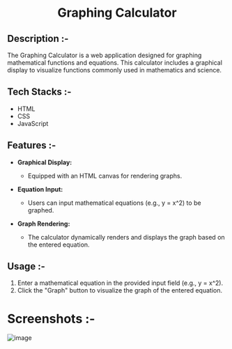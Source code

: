 # <p align="center">Graphing Calculator</p>

## Description :-

The Graphing Calculator is a web application designed for graphing mathematical functions and equations. This calculator includes a graphical display to visualize functions commonly used in mathematics and science.

## Tech Stacks :-

- HTML
- CSS
- JavaScript

## Features :-

- **Graphical Display:**
  - Equipped with an HTML canvas for rendering graphs.

- **Equation Input:**
  - Users can input mathematical equations (e.g., y = x^2) to be graphed.

- **Graph Rendering:**
  - The calculator dynamically renders and displays the graph based on the entered equation.

## Usage :-

1. Enter a mathematical equation in the provided input field (e.g., y = x^2).
2. Click the "Graph" button to visualize the graph of the entered equation.

# Screenshots :-

![image](https://github.com/Rakesh9100/CalcDiverse/assets/73993775/61d5ff9c-a463-4416-b398-b772a114d2ef)
